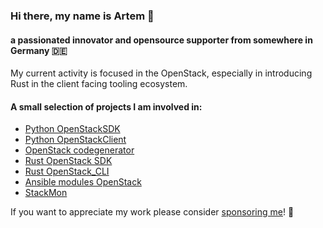 ### Hi there, my name is Artem 👋

#### a passionated innovator and opensource supporter from somewhere in Germany :de:

My current activity is focused in the OpenStack, especially in introducing Rust in the client facing tooling ecosystem.

#### A small selection of projects I am involved in:

- [Python OpenStackSDK](https://opendev.org/openstack/openstacksdk)
- [Python OpenStackClient](https://opendev.org/openstack/python-openstackclient)
- [OpenStack codegenerator](https://opendev.org/openstack/codegenerator)
- [Rust OpenStack SDK](https://github.com/gtema/openstack/tree/main/openstack_sdk)
- [Rust OpenStack_CLI](https://github.com/gtema/openstack/tree/main/openstack_cli)
- [Ansible modules OpenStack](https://opendev.org/openstack/ansible-collections-openstack)
- [StackMon](https://github.com/stackmon)

If you want to appreciate my work please consider [sponsoring me](https://github.com/sponsors/gtema)! 💖
